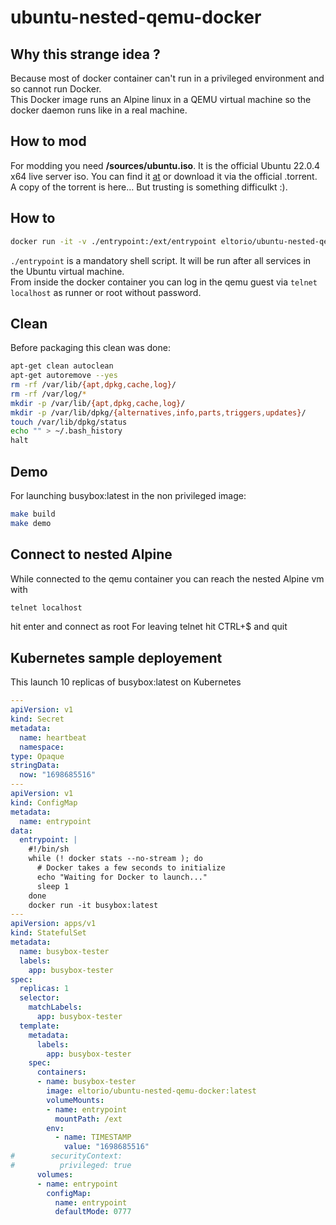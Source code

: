 # ubuntu-nested-qemu-docker

## Why this strange  idea ?

Because most of docker container can't run in a privileged environment and so cannot run Docker.  
This Docker image runs an Alpine linux in a QEMU virtual machine so the docker daemon runs like in a real machine.

## How to mod

For modding you need **/sources/ubuntu.iso**. It is the official Ubuntu 22.0.4 x64 live server iso. You can find it [at](https://ubuntu.com/download/alternative-downloads) or download it via the official .torrent.  
A copy of the torrent is here… But trusting is something difficulkt :).  

## How to

```sh
docker run -it -v ./entrypoint:/ext/entrypoint eltorio/ubuntu-nested-qemu-docker  
```

`./entrypoint` is a mandatory shell script. It will be run after all services in the Ubuntu virtual machine.  
From inside the docker container you can log in the qemu guest via `telnet localhost` as runner or root without password.

## Clean

Before packaging this clean was done:

```sh
apt-get clean autoclean
apt-get autoremove --yes
rm -rf /var/lib/{apt,dpkg,cache,log}/
rm -rf /var/log/*
mkdir -p /var/lib/{apt,dpkg,cache,log}/
mkdir -p /var/lib/dpkg/{alternatives,info,parts,triggers,updates}/
touch /var/lib/dpkg/status
echo "" > ~/.bash_history
halt
````

## Demo

For launching busybox:latest in the non privileged image:

```sh
make build
make demo
```

## Connect to nested Alpine

While connected to the qemu container you can reach the nested Alpine vm with

```sh
telnet localhost
```

hit enter and connect as root
For leaving telnet hit CTRL+$ and quit

## Kubernetes sample deployement

This launch 10 replicas of busybox:latest on Kubernetes

```yaml
---
apiVersion: v1
kind: Secret
metadata:
  name: heartbeat
  namespace: 
type: Opaque
stringData:
  now: "1698685516"
---
apiVersion: v1
kind: ConfigMap
metadata:
  name: entrypoint
data:
  entrypoint: |
    #!/bin/sh
    while (! docker stats --no-stream ); do
      # Docker takes a few seconds to initialize
      echo "Waiting for Docker to launch..."
      sleep 1
    done
    docker run -it busybox:latest
---
apiVersion: apps/v1
kind: StatefulSet
metadata:
  name: busybox-tester
  labels:
    app: busybox-tester
spec:
  replicas: 1
  selector:
    matchLabels:
      app: busybox-tester
  template:
    metadata:
      labels:
        app: busybox-tester
    spec:
      containers:
      - name: busybox-tester
        image: eltorio/ubuntu-nested-qemu-docker:latest
        volumeMounts:
        - name: entrypoint
          mountPath: /ext
        env:
          - name: TIMESTAMP
            value: "1698685516"
#        securityContext:
#          privileged: true
      volumes:
      - name: entrypoint
        configMap: 
          name: entrypoint
          defaultMode: 0777
```
